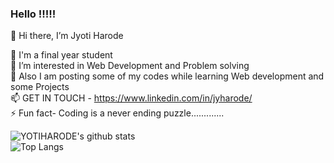 ### Hello !!!!!

👋 Hi there, I’m Jyoti Harode

🔭  I'm a final year student<br>
👀 I’m interested in Web Development and Problem solving<br>
🏣 Also I am posting some of my codes while learning Web development and some Projects<br>
📫 GET IN TOUCH - https://www.linkedin.com/in/jyharode/<br>
⚡ Fun fact- Coding is a never ending puzzle.............<br>

![YOTIHARODE's github stats](https://github-readme-stats.vercel.app/api?username=jYOTIHARODE&show_icons=true)
<br>
![Top Langs](https://github-readme-stats.vercel.app/api/top-langs/?username=jYOTIHARODE&exclude_repo=github-readme-stats,jYOTIHARODE.github.io)


<!--
**jYOTIHARODE/jYOTIHARODE** is a ✨ _special_ ✨ repository because its `README.md` (this file) appears on your GitHub profile.

Here are some ideas to get you started:

-  I’m currently working on ...
- 🌱 I’m currently learning ...
- 👯 I’m looking to collaborate on ...
- 🤔 I’m looking for help with ...
- 💬 Ask me about ...
- 📫 How to reach me: ...
- 😄 Pronouns: ...
- ⚡ Fun fact: ...
-->
